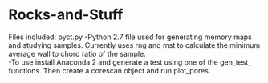 # Rocks-and-Stuff

Files included:
pyct.py
  -Python 2.7 file used for generating memory maps and studying samples.  Currently uses rng and mst to calculate the minimum average wall to chord ratio of the sample.  
  -To use install Anaconda 2 and generate a test using one of the gen_test_ functions.  Then create a corescan object and run plot_pores.
  
